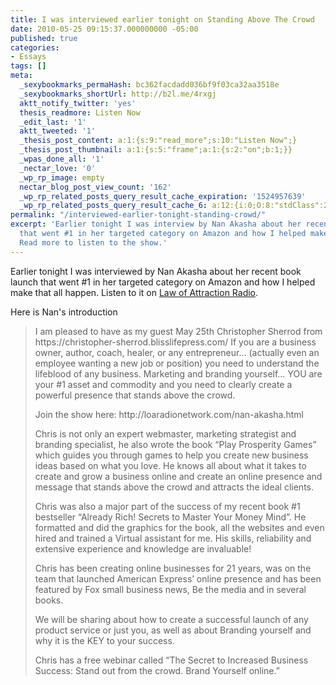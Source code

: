 ```yaml
---
title: I was interviewed earlier tonight on Standing Above The Crowd
date: 2010-05-25 09:15:37.000000000 -05:00
published: true
categories:
- Essays
tags: []
meta:
  _sexybookmarks_permaHash: bc362facdadd036bf9f03ca32aa3518e
  _sexybookmarks_shortUrl: http://b2l.me/4rxgj
  aktt_notify_twitter: 'yes'
  thesis_readmore: Listen Now
  _edit_last: '1'
  aktt_tweeted: '1'
  _thesis_post_content: a:1:{s:9:"read_more";s:10:"Listen Now";}
  _thesis_post_thumbnail: a:1:{s:5:"frame";a:1:{s:2:"on";b:1;}}
  _wpas_done_all: '1'
  _nectar_love: '0'
  _wp_rp_image: empty
  nectar_blog_post_view_count: '162'
  _wp_rp_related_posts_query_result_cache_expiration: '1524957639'
  _wp_rp_related_posts_query_result_cache_6: a:12:{i:0;O:8:"stdClass":2:{s:7:"post_id";s:4:"3034";s:5:"score";s:18:"51.817573227026095";}i:1;O:8:"stdClass":2:{s:7:"post_id";s:4:"3535";s:5:"score";s:17:"51.01492459589602";}i:2;O:8:"stdClass":2:{s:7:"post_id";s:4:"3254";s:5:"score";s:17:"49.62863023471747";}i:3;O:8:"stdClass":2:{s:7:"post_id";s:4:"3096";s:5:"score";s:18:"48.261793984602754";}i:4;O:8:"stdClass":2:{s:7:"post_id";s:4:"2436";s:5:"score";s:18:"48.261793984602754";}i:5;O:8:"stdClass":2:{s:7:"post_id";s:4:"4206";s:5:"score";s:17:"47.45086376834732";}i:6;O:8:"stdClass":2:{s:7:"post_id";s:4:"3251";s:5:"score";s:17:"45.54350724039152";}i:7;O:8:"stdClass":2:{s:7:"post_id";s:4:"3234";s:5:"score";s:17:"45.54350724039152";}i:8;O:8:"stdClass":2:{s:7:"post_id";s:4:"1265";s:5:"score";s:18:"43.956609137435535";}i:9;O:8:"stdClass":2:{s:7:"post_id";s:4:"2610";s:5:"score";s:17:"41.77884267106539";}i:10;O:8:"stdClass":2:{s:7:"post_id";s:4:"2734";s:5:"score";s:17:"35.63989500084488";}i:11;O:8:"stdClass":2:{s:7:"post_id";s:4:"3152";s:5:"score";s:17:"33.59812305495157";}}
permalink: "/interviewed-earlier-tonight-standing-crowd/"
excerpt: 'Earlier tonight I was interview by Nan Akasha about her recent book launch
  that went #1 in her targeted category on Amazon and how I helped make that all happen.
  Read more to listen to the show.'
---
```

<p>Earlier tonight I was interviewed by Nan Akasha about her recent book launch that went #1 in her targeted category on Amazon and how I helped make that all happen. Listen to it on <a href="http://loaradionetwork.com/nan-akasha.html" rel="nofollow">Law of Attraction Radio</a>.</p>
<p>Here is Nan's introduction</p>
<blockquote><p>I am pleased to have as my guest May 25th Christopher Sherrod from https://christopher-sherrod.blisslifepress.com/ If you are a business owner, author, coach, healer, or any entrepreneur… (actually even an employee wanting a new job or position) you need to understand the lifeblood of any business. Marketing and branding yourself… YOU are your #1 asset and commodity and you need to clearly create a powerful presence that stands above the crowd.</p>
<p>Join the show here: http://loaradionetwork.com/nan-akasha.html</p>
<p>Chris is not only an expert webmaster, marketing strategist and branding specialist, he also wrote the book “Play Prosperity Games” which guides you through games to help you create new business ideas based on what you love. He knows all about what it takes to create and grow a business online and create an online presence and message that stands above the crowd and attracts the ideal clients.</p>
<p>Chris was also a major part of the success of my recent book #1 bestseller “Already Rich! Secrets to Master Your Money Mind”. He formatted and did the graphics for the book, all the websites and even hired and trained a Virtual assistant for me. His skills, reliability and extensive experience and knowledge are invaluable!</p>
<p>Chris has been creating online businesses for 21 years, was on the team that launched American Express’ online presence and has been featured by Fox small business news, Be the media and in several books.</p>
<p>We will be sharing about how to create a successful launch of any product service or just you, as well as about Branding yourself and why it is the KEY to your success.</p>
<p>Chris has a free webinar called “The Secret to Increased Business Success: Stand out from the crowd. Brand Yourself online.”
</p></blockquote>
